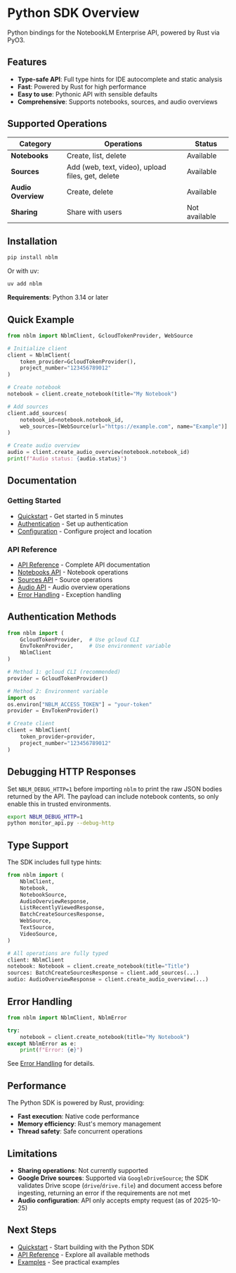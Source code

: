 # Python SDK Overview

Python bindings for the NotebookLM Enterprise API, powered by Rust via PyO3.

## Features

- **Type-safe API**: Full type hints for IDE autocomplete and static analysis
- **Fast**: Powered by Rust for high performance
- **Easy to use**: Pythonic API with sensible defaults
- **Comprehensive**: Supports notebooks, sources, and audio overviews

## Supported Operations

| Category           | Operations                                        | Status        |
| ------------------ | ------------------------------------------------- | ------------- |
| **Notebooks**      | Create, list, delete                              | Available     |
| **Sources**        | Add (web, text, video), upload files, get, delete | Available     |
| **Audio Overview** | Create, delete                                    | Available     |
| **Sharing**        | Share with users                                  | Not available |

## Installation

```bash
pip install nblm
```

Or with uv:

```bash
uv add nblm
```

**Requirements**: Python 3.14 or later

## Quick Example

```python
from nblm import NblmClient, GcloudTokenProvider, WebSource

# Initialize client
client = NblmClient(
    token_provider=GcloudTokenProvider(),
    project_number="123456789012"
)

# Create notebook
notebook = client.create_notebook(title="My Notebook")

# Add sources
client.add_sources(
    notebook_id=notebook.notebook_id,
    web_sources=[WebSource(url="https://example.com", name="Example")]
)

# Create audio overview
audio = client.create_audio_overview(notebook.notebook_id)
print(f"Audio status: {audio.status}")
```

## Documentation

### Getting Started

- [Quickstart](quickstart.md) - Get started in 5 minutes
- [Authentication](../getting-started/authentication.md) - Set up authentication
- [Configuration](../getting-started/configuration.md) - Configure project and location

### API Reference

- [API Reference](api-reference.md) - Complete API documentation
- [Notebooks API](notebooks.md) - Notebook operations
- [Sources API](sources.md) - Source operations
- [Audio API](audio.md) - Audio overview operations
- [Error Handling](error-handling.md) - Exception handling

## Authentication Methods

```python
from nblm import (
    GcloudTokenProvider,  # Use gcloud CLI
    EnvTokenProvider,     # Use environment variable
    NblmClient
)

# Method 1: gcloud CLI (recommended)
provider = GcloudTokenProvider()

# Method 2: Environment variable
import os
os.environ["NBLM_ACCESS_TOKEN"] = "your-token"
provider = EnvTokenProvider()

# Create client
client = NblmClient(
    token_provider=provider,
    project_number="123456789012"
)
```

## Debugging HTTP Responses

Set `NBLM_DEBUG_HTTP=1` before importing `nblm` to print the raw JSON bodies returned by the API. The payload can include notebook contents, so only enable this in trusted environments.

```bash
export NBLM_DEBUG_HTTP=1
python monitor_api.py --debug-http
```

## Type Support

The SDK includes full type hints:

```python
from nblm import (
    NblmClient,
    Notebook,
    NotebookSource,
    AudioOverviewResponse,
    ListRecentlyViewedResponse,
    BatchCreateSourcesResponse,
    WebSource,
    TextSource,
    VideoSource,
)

# All operations are fully typed
client: NblmClient
notebook: Notebook = client.create_notebook(title="Title")
sources: BatchCreateSourcesResponse = client.add_sources(...)
audio: AudioOverviewResponse = client.create_audio_overview(...)
```

## Error Handling

```python
from nblm import NblmClient, NblmError

try:
    notebook = client.create_notebook(title="My Notebook")
except NblmError as e:
    print(f"Error: {e}")
```

See [Error Handling](error-handling.md) for details.

## Performance

The Python SDK is powered by Rust, providing:

- **Fast execution**: Native code performance
- **Memory efficiency**: Rust's memory management
- **Thread safety**: Safe concurrent operations

## Limitations

- **Sharing operations**: Not currently supported
- **Google Drive sources**: Supported via `GoogleDriveSource`; the SDK validates Drive scope (`drive`/`drive.file`) and document access before ingesting, returning an error if the requirements are not met
- **Audio configuration**: API only accepts empty request (as of 2025-10-25)

## Next Steps

- [Quickstart](quickstart.md) - Start building with the Python SDK
- [API Reference](api-reference.md) - Explore all available methods
- [Examples](notebooks.md) - See practical examples

